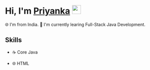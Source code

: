 # Hi, I'm [Priyanka](https://priyankadash.bio.link/)  <img src="https://github.com/TheDudeThatCode/TheDudeThatCode/raw/master/Assets/Hi.gif" width="29">  
🌐 I'm from India.
🌱 I'm currently learing Full-Stack Java Development.
## Skills</h4>
- ☕ Core Java

- 🌐 HTML
